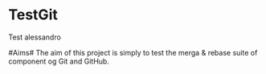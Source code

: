 # TestGit
Test alessandro

#Aims#
The aim of this project is simply to test the merga & rebase suite of component og Git and GitHub.
